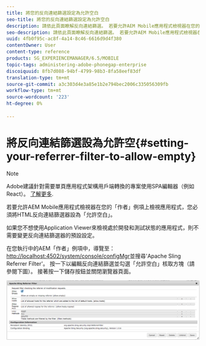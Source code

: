 ```yaml
---
title: 將您的反向連結篩選設定為允許空白
seo-title: 將您的反向連結篩選設定為允許空白
description: 請依此頁面瞭解反向連結篩選。 若要允許AEM Mobile應用程式檢視器在您的「作者」例項上檢視應用程式，您必須將HTML反向連結篩選器設為「允許空白」。
seo-description: 請依此頁面瞭解反向連結篩選。 若要允許AEM Mobile應用程式檢視器在您的「作者」例項上檢視應用程式，您必須將HTML反向連結篩選器設為「允許空白」。
uuid: 4fb0f95c-ac8f-4a14-8c46-6616d9d4f380
contentOwner: User
content-type: reference
products: SG_EXPERIENCEMANAGER/6.5/MOBILE
topic-tags: administering-adobe-phonegap-enterprise
discoiquuid: 8fb7d088-94bf-4799-98b3-8fa58eef83df
translation-type: tm+mt
source-git-commit: a3c303d4e3a85e1b2e794bec2006c335056309fb
workflow-type: tm+mt
source-wordcount: '223'
ht-degree: 0%

---
```



# 將反向連結篩選設為允許空{#setting-your-referrer-filter-to-allow-empty}

>[!NOTE]
>
>Adobe建議針對需要單頁應用程式架構用戶端轉換的專案使用SPA編輯器（例如React）。 [了解更多](/help/sites-developing/spa-overview.md).

若要允許AEM Mobile應用程式檢視器在您的「作者」例項上檢視應用程式，您必須將HTML反向連結篩選器設為「允許空白」。

如果您不想使用Application Viewer來檢視處於開發和測試狀態的應用程式，則不需要變更反向連結篩選器的預設設定。

在您執行中的AEM「作者」例項中，導覽至：[http://localhost:4502/system/console/configMgr](http://localhost:4502/system/console/configMgr)並搜尋&#39;Apache Sling Referrer Filter&#39;。 按一下以編輯反向連結篩選並勾選「允許空白」核取方塊（請參閱下圖）。 接著按一下儲存按鈕並關閉瀏覽器頁面。

![反向連結篩選設定](assets/chlimage_1-106.png)
